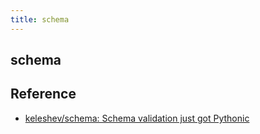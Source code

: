 ```yaml
---
title: schema
---
```


## schema



## Reference
- [keleshev/schema: Schema validation just got Pythonic](https://github.com/keleshev/schema)
